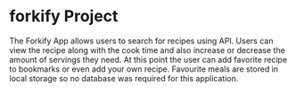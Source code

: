 # forkify Project

The Forkify App allows users to search for recipes using API. Users can view the recipe along with the cook time and also increase or decrease the amount of servings they need. At this point the user can add favorite recipe to bookmarks or even add your own recipe. Favourite meals are stored in local storage so no database was required for this application.
